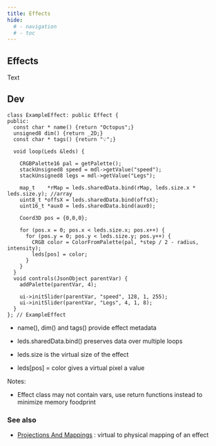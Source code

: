```yaml
---
title: Effects
hide:
  # - navigation
  # - toc
---
```


## Effects

Text

## Dev

```
class ExampleEffect: public Effect {
public:
  const char * name() {return "Octopus";}
  unsigned8 dim() {return _2D;}
  const char * tags() {return "💡";}

  void loop(Leds &leds) {

    CRGBPalette16 pal = getPalette();
    stackUnsigned8 speed = mdl->getValue("speed");
    stackUnsigned8 legs = mdl->getValue("Legs");

    map_t    *rMap = leds.sharedData.bind(rMap, leds.size.x * leds.size.y); //array
    uint8_t *offsX = leds.sharedData.bind(offsX);
    uint16_t *aux0 = leds.sharedData.bind(aux0);

    Coord3D pos = {0,0,0};

    for (pos.x = 0; pos.x < leds.size.x; pos.x++) {
      for (pos.y = 0; pos.y < leds.size.y; pos.y++) {
        CRGB color = ColorFromPalette(pal, *step / 2 - radius, intensity);
        leds[pos] = color;
      }
    }
  }
  void controls(JsonObject parentVar) {
    addPalette(parentVar, 4);

    ui->initSlider(parentVar, "speed", 128, 1, 255);
    ui->initSlider(parentVar, "Legs", 4, 1, 8);
  }
}; // ExampleEffect
```

* name(), dim() and tags() provide effect metadata

* leds.sharedData.bind() preserves data over multiple loops

* leds.size is the virtual size of the effect

* leds[pos] = color gives a virtual pixel a value

Notes:

* Effect class may not contain vars, use return functions instead to minimize memory foodprint

### See also

* [Projections And Mappings](/StarDocs/BasicsLed/ProjectionsAndMappings) : virtual to physical mapping of an effect
